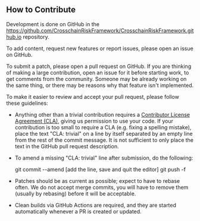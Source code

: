 ## How to Contribute

Development is done on GitHub in the https://github.com/CrosschainRiskFramework/CrosschainRiskFramework.github.io repository.

To add content, request new features or report issues, please open an issue on GitHub.

To submit a patch, please open a pull request on GitHub. If you 
are thinking of making a large contribution, open an issue for 
it before starting work, to get comments from the community. 
Someone may be already working on the same thing, or there 
may be reasons why that feature isn't implemented.

To make it easier to review and accept your pull request, please 
follow these guidelines:

* Anything other than a trivial contribution requires a [Contributor 
  License Agreement (CLA)](cla.txt), giving us permission to use your code. If 
  your contribution is too small to require a CLA (e.g. fixing a 
  spelling mistake), place the text "CLA: trivial" on a line by itself 
  separated by an empty line from the rest of the commit message. It is 
  not sufficient to only place the text in the GitHub pull request 
  description.

* To amend a missing "CLA: trivial" line after submission, do the following:

    git commit --amend
    [add the line, save and quit the editor]
    git push -f

* Patches should be as current as possible; expect to have to rebase often. We 
  do not accept merge commits, you will have to remove them (usually by 
  rebasing) before it will be acceptable.

* Clean builds via GitHub Actions are required, and they are started automatically whenever a PR is created or updated.
